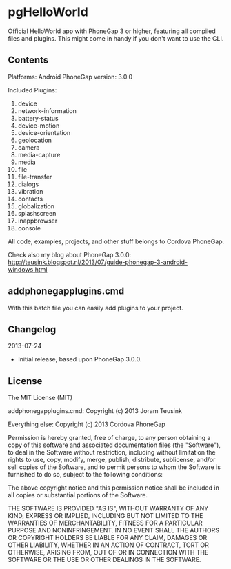 pgHelloWorld
============

Official HelloWorld app with PhoneGap 3 or higher, featuring all compiled files and plugins. This might come in handy if you don't want to use the CLI.

<h2>Contents</h2>

Platforms: Android
PhoneGap version: 3.0.0

Included Plugins:
1. device
2. network-information
3. battery-status
4. device-motion
5. device-orientation
6. geolocation
7. camera
8. media-capture
9. media
10. file
11. file-transfer
12. dialogs
13. vibration
14. contacts
15. globalization
16. splashscreen
17. inappbrowser
18. console

All code, examples, projects, and other stuff belongs to Cordova PhoneGap.

Check also my blog about PhoneGap 3.0.0: http://teusink.blogspot.nl/2013/07/guide-phonegap-3-android-windows.html

<h2>addphonegapplugins.cmd</h2>
With this batch file you can easily add plugins to your project.

<h2>Changelog</h2>

2013-07-24
- Initial release, based upon PhoneGap 3.0.0.

<h2>License</h2>

The MIT License (MIT)

addphonegapplugins.cmd: Copyright (c) 2013 Joram Teusink

Everything else: Copyright (c) 2013 Cordova PhoneGap

Permission is hereby granted, free of charge, to any person obtaining a copy of
this software and associated documentation files (the "Software"), to deal in
the Software without restriction, including without limitation the rights to
use, copy, modify, merge, publish, distribute, sublicense, and/or sell copies of
the Software, and to permit persons to whom the Software is furnished to do so,
subject to the following conditions:

The above copyright notice and this permission notice shall be included in all
copies or substantial portions of the Software.

THE SOFTWARE IS PROVIDED "AS IS", WITHOUT WARRANTY OF ANY KIND, EXPRESS OR
IMPLIED, INCLUDING BUT NOT LIMITED TO THE WARRANTIES OF MERCHANTABILITY, FITNESS
FOR A PARTICULAR PURPOSE AND NONINFRINGEMENT. IN NO EVENT SHALL THE AUTHORS OR
COPYRIGHT HOLDERS BE LIABLE FOR ANY CLAIM, DAMAGES OR OTHER LIABILITY, WHETHER
IN AN ACTION OF CONTRACT, TORT OR OTHERWISE, ARISING FROM, OUT OF OR IN
CONNECTION WITH THE SOFTWARE OR THE USE OR OTHER DEALINGS IN THE SOFTWARE.
